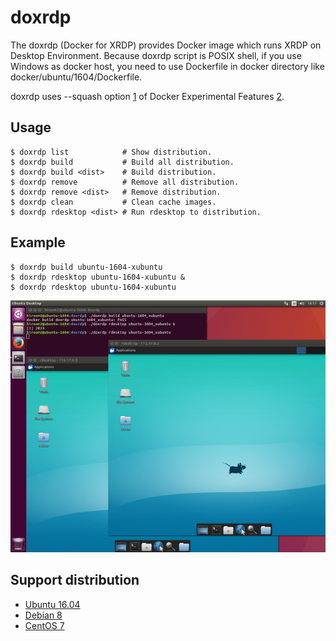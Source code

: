 # doxrdp

The doxrdp (Docker for XRDP) provides Docker image which runs XRDP on
Desktop Environment. Because doxrdp script is POSIX shell, if you use
Windows as docker host, you need to use Dockerfile in docker directory
like docker/ubuntu/1604/Dockerfile.

doxrdp uses --squash option [1] of Docker Experimental Features [2].

[1]: https://github.com/docker/docker/pull/22641
[2]: https://github.com/docker/docker/tree/master/experimental

## Usage

    $ doxrdp list            # Show distribution.
    $ doxrdp build           # Build all distribution.
    $ doxrdp build <dist>    # Build distribution.
    $ doxrdp remove          # Remove all distribution.
    $ doxrdp remove <dist>   # Remove distribution.
    $ doxrdp clean           # Clean cache images.
    $ doxrdp rdesktop <dist> # Run rdesktop to distribution.

## Example

    $ doxrdp build ubuntu-1604-xubuntu
    $ doxrdp rdesktop ubuntu-1604-xubuntu &
    $ doxrdp rdesktop ubuntu-1604-xubuntu

![doxrdp](img/doxrdp.png)

## Support distribution

* [Ubuntu 16.04](docker/ubuntu/1604/README.md)
* [Debian 8](docker/debian/8/README.md)
* [CentOS 7](docker/centos/7/README.md)
